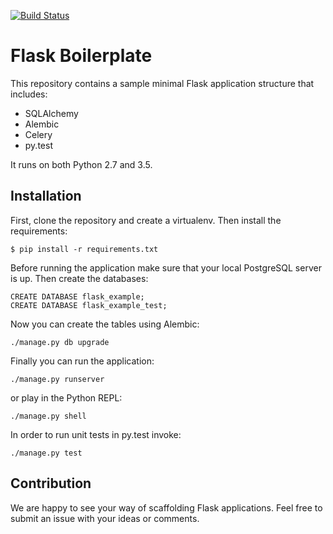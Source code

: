 [![Build Status](https://travis-ci.org/sunscrapers/flask-boilerplate.svg?branch=master)](https://travis-ci.org/sunscrapers/flask-boilerplate)

# Flask Boilerplate

This repository contains a sample minimal Flask application structure that includes:

* SQLAlchemy
* Alembic
* Celery
* py.test

It runs on both Python 2.7 and 3.5.

## Installation

First, clone the repository and create a virtualenv. Then install the requirements:

`$ pip install -r requirements.txt`

Before running the application make sure that your local PostgreSQL server is up. Then create the databases:

```
CREATE DATABASE flask_example;
CREATE DATABASE flask_example_test;
```

Now you can create the tables using Alembic:

`./manage.py db upgrade`

Finally you can run the application:

`./manage.py runserver`

or play in the Python REPL:

`./manage.py shell`

In order to run unit tests in py.test invoke:

`./manage.py test`


## Contribution

We are happy to see your way of scaffolding Flask applications. Feel free to submit an issue with your ideas or comments.
